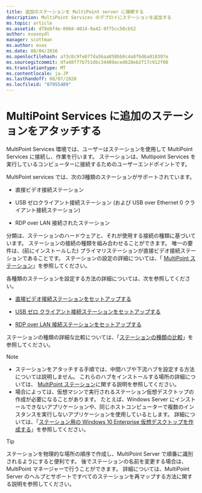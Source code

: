 ```yaml
---
title: 追加のステーションを MultiPoint server に接続する
description: MultiPoint Services のデプロイにステーションを追加する
ms.topic: article
ms.assetid: d78ebf4e-0968-4014-9a42-9f75cc50cb52
author: evaseydl
manager: scottman
ms.author: evas
ms.date: 08/04/2016
ms.openlocfilehash: a73c0c9fe077da5baa850bb0c4a8f6d6a018397e
ms.sourcegitcommit: dfa48f77b751dbc34409aced628eb2f17c912f08
ms.translationtype: MT
ms.contentlocale: ja-JP
ms.lasthandoff: 08/07/2020
ms.locfileid: "87955409"
---
```

# <a name="attach-additional-stations-to-multipoint-services"></a>MultiPoint Services に追加のステーションをアタッチする
MultiPoint Services 環境では、ユーザーはステーションを使用して MultiPoint Services に接続し、作業を行います。 ステーションは、Multipoint Services を実行しているコンピューターに接続するためのユーザーエンドポイントです。

MultiPoint services では、次の3種類のステーションがサポートされています。

-   直接ビデオ接続ステーション

-   USB ゼロクライアント接続ステーション (および USB over Ethernet 0 クライアント接続ステーション)

-   RDP over LAN 接続されたステーション

分類は、ステーションのハードウェアと、それが使用する接続の種類に基づいています。 ステーションの接続の種類を組み合わせることができます。 唯一の要件は、(前にインストールした) プライマリステーションが直接ビデオ接続ステーションであることです。 ステーションの設定の詳細については、「 [MultiPoint ステーション](MultiPoint-services-Stations.md)」を参照してください。

各種類のステーションを設定する方法の詳細については、次を参照してください。

-   [直接ビデオ接続ステーションをセットアップする](Set-up-a-direct-video-connected-station-in-MultiPoint-services.md)

-   [USB ゼロ クライアント接続ステーションをセットアップする](Set-up-a-USB-zero-client-connected-station-in-MultiPoint-services.md)

-   [RDP over LAN 接続ステーションをセットアップする](Set-up-an-RDP-over-LAN-connected-station-in-MultiPoint-services.md)

ステーションの種類の詳細な比較については、「[ステーションの種類の比較](multipoint-services-stations.md#BKMK_StationTypeComparison)」を参照してください。

> [!NOTE]
> -   ステーションをアタッチする手順では、中間ハブや下流ハブを設定する方法については説明しません。 これらのハブをインストールする場所の詳細については、 [MultiPoint ステーション](MultiPoint-services-Stations.md)に関する説明を参照してください。
> -   場合によっては、仮想マシンで実行されるステーション仮想デスクトップの作成が必要になることがあります。 たとえば、Windows Server にインストールできないアプリケーションや、同じホストコンピューターで複数のインスタンスを実行しないアプリケーションを使用しているとします。 詳細については、「[ステーション用の Windows 10 Enterprise 仮想デスクトップを作成する](Create-Windows-10-Enterprise-virtual-desktops-for-stations.md)」を参照してください。

> [!TIP]
> ステーションを物理的な場所の順序で作成し、MultiPoint Server で順番に識別されるようにすると便利です。 後でステーションの名前を変更する場合は、MultiPoint マネージャーで行うことができます。 詳細については、MultiPoint Server のヘルプとサポートですべてのステーションを再マップする方法に関する説明を参照してください。